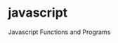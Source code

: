 # javascript
Javascript Functions and Programs
<br>
<script type='text/javascript' src='formatMoneyPtBr.js'></script>

<br>
<script><br>
  var moneyPtBr = formatMoneyPtBr({value_to_insert});<br>
  console.log(moneyPtBr);
</script><br>


